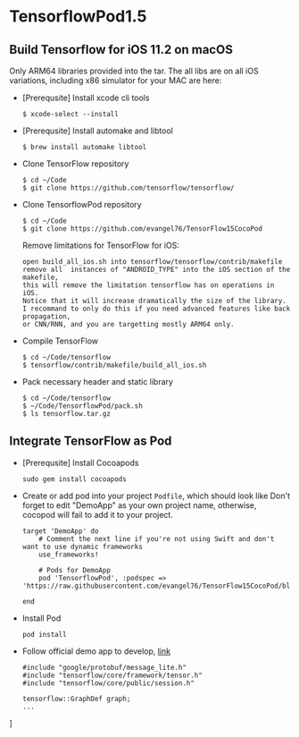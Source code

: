 # TensorflowPod1.5

## Build Tensorflow for iOS 11.2 on macOS
Only ARM64 libraries provided into the tar. The all libs are on all iOS variations, including x86 simulator for your MAC
are here: 
* [Prerequsite] Install xcode cli tools
    ```
    $ xcode-select --install
    ```

* [Prerequsite] Install automake and libtool
    ```
    $ brew install automake libtool
    ```

* Clone TensorFlow repository
    ```
    $ cd ~/Code
    $ git clone https://github.com/tensorflow/tensorflow/
    ```

* Clone TensorflowPod repository
    ```
    $ cd ~/Code
    $ git clone https://github.com/evangel76/TensorFlow15CocoPod
    ```
    Remove limitations for TensorFlow for iOS:
    ```
    open build_all_ios.sh into tensorflow/tensorflow/contrib/makefile
    remove all  instances of "ANDROID_TYPE" into the iOS section of the makefile, 
    this will remove the limitation tensorflow has on operations in iOS. 
    Notice that it will increase dramatically the size of the library. 
    I recommand to only do this if you need advanced features like back propagation,
    or CNN/RNN, and you are targetting mostly ARM64 only.
   
    ```


* Compile TensorFlow 
    ```
    $ cd ~/Code/tensorflow
    $ tensorflow/contrib/makefile/build_all_ios.sh
    ```

* Pack necessary header and static library
    ```
    $ cd ~/Code/tensorflow
    $ ~/Code/TensorflowPod/pack.sh
    $ ls tensorflow.tar.gz
    ```

## Integrate TensorFlow as Pod

* [Prerequsite] Install Cocoapods
    ```
    sudo gem install cocoapods
    ```

* Create or add pod into your project ```Podfile```, which should look like
Don't forget to edit "DemoApp" as your own project name, otherwise, cocopod will fail to add it to your project.
    ```
    target 'DemoApp' do
        # Comment the next line if you're not using Swift and don't want to use dynamic frameworks
        use_frameworks!

        # Pods for DemoApp
        pod 'TensorflowPod', :podspec => 'https://raw.githubusercontent.com/evangel76/TensorFlow15CocoPod/blob/master/TensorflowPod.podspec'

    end
    ```

* Install Pod
    ```
    pod install
    ```

* Follow official demo app to develop, [link](https://github.com/tensorflow/tensorflow/tree/master/tensorflow/examples/ios)
    ```
    #include "google/protobuf/message_lite.h"
    #include "tensorflow/core/framework/tensor.h"
    #include "tensorflow/core/public/session.h"

    tensorflow::GraphDef graph;
    ...
]


